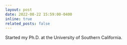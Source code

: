 ```yaml
---
layout: post
date: 2022-08-22 15:59:00-0400
inline: true
related_posts: false
---
```


Started my Ph.D. at the University of Southern California.
